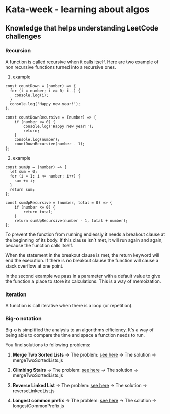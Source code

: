 # Kata-week - learning about algos
## Knowledge that helps understanding LeetCode challenges
### Recursion 
A function is called recursive when it calls itself. Here are two example of non recursive functions turned into a recursive ones.

1. example

```
const countDown = (number) => {
  for (i = number; i >= 0; i--) {
    console.log(i);
  }
  console.log('Happy new year!');
};

const countDownRecursive = (number) => {
    if (number <= 0) {
        console.log('Happy new year!');
        return;
    }
    console.log(number); 
    countDownRecursive(number - 1);
};

```

2. example

```
const sumUp = (number) => {
  let sum = 0;
  for (i = 1; i <= number; i++) {
    sum += i;
  }
  return sum;
};

const sumUpRecursive = (number, total = 0) => {
    if (number <= 0) {
        return total;
    }
    return sumUpRecursive(number - 1, total + number);
};

```

To prevent the function from running endlessly it needs a breakout clause at the beginning of its body. If this clause isn´t met, it will run again and again, because the function calls itself.

When the statement in the breakout clause is met, the return keyword will end the execution. If there is no breakout clause the function will cause a stack overflow at one point.

In the second example we pass in a parameter with a default value to give the function a place to store its calculations. This is a way of memoization.
### Iteration

A function is call iterative when there is a loop (or repetition).

### Big-o notation 

Big-o is simplified the analysis to an algorithms efficiency. It's a way of being able to compare the time and space a function needs to run.


You find solutions to following problems:

1. **Merge Two Sorted Lists** -> The problem: [see here](https://leetcode.com/problems/merge-two-sorted-lists/) -> The solution -> mergeTwoSortedLists.js


2. **Climbing Stairs** -> The problem: [see here](https://leetcode.com/problems/climbing-stairs/) -> The solution -> mergeTwoSortedLists.js


3. **Reverse Linked List** -> The problem: [see here](https://leetcode.com/problems/reverse-linked-list/) -> The solution -> reverseLinkedList.js


4. **Longest common prefix** -> The problem: [see here](https://leetcode.com/problems/longest-common-prefix/) -> The solution -> longestCommonPrefix.js


